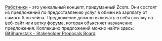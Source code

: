 [Работники](introduction/workers) - это уникальный концепт, придуманный Zcom. Они состоят из предложений по предоставлению услуг в обмен на зарплату от самого блокчейна. Предложение должно включать в себя ссылку на веб-сайт или ветку форума, которая объясняет назначение предложения. Коллекцию предложений можно найти здесь: [BitSharestalk - Stakeholder Proposals Board](https://bitsharestalk.org/index.php/board,75.0.html).